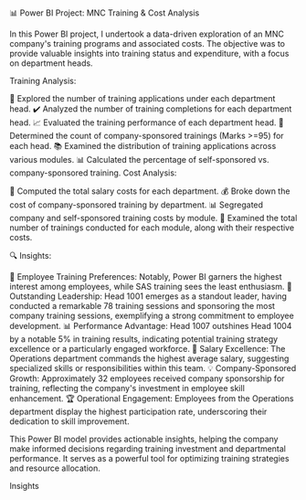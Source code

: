 📊 Power BI Project: MNC Training & Cost Analysis

In this Power BI project, I undertook a data-driven exploration of an MNC company's training programs and associated costs. The objective was to provide valuable insights into training status and expenditure, with a focus on department heads.

Training Analysis:

🔵 Explored the number of training applications under each department head.
✔️ Analyzed the number of training completions for each department head.
📈 Evaluated the training performance of each department head.
🌟 Determined the count of company-sponsored trainings (Marks >=95) for each head.
📚 Examined the distribution of training applications across various modules.
📊 Calculated the percentage of self-sponsored vs. company-sponsored training.
Cost Analysis:

💼 Computed the total salary costs for each department.
💰 Broke down the cost of company-sponsored training by department.
📊 Segregated company and self-sponsored training costs by module.
🚀 Examined the total number of trainings conducted for each module, along with their respective costs.

🔍 Insights: 

🚀 Employee Training Preferences: Notably, Power BI garners the highest interest among employees, while SAS training sees the least enthusiasm.
🌟 Outstanding Leadership: Head 1001 emerges as a standout leader, having conducted a remarkable 78 training sessions and sponsoring the most company training sessions, exemplifying a strong commitment to employee development.
📊 Performance Advantage: Head 1007 outshines Head 1004 by a notable 5% in training results, indicating potential training strategy excellence or a particularly engaged workforce.
💼 Salary Excellence: The Operations department commands the highest average salary, suggesting specialized skills or responsibilities within this team.
💡 Company-Sponsored Growth: Approximately 32 employees received company sponsorship for training, reflecting the company's investment in employee skill enhancement.
🏆 Operational Engagement: Employees from the Operations department display the highest participation rate, underscoring their dedication to skill improvement.


This Power BI model provides actionable insights, helping the company make informed decisions regarding training investment and departmental performance. It serves as a powerful tool for optimizing training strategies and resource allocation.








Insights
